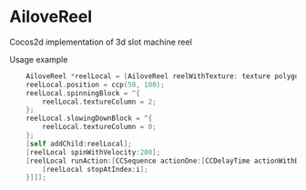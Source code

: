 AiloveReel
==========

Cocos2d implementation of 3d slot machine reel

Usage example

```objective-c
    AiloveReel *reelLocal = [AiloveReel reelWithTexture: texture polygonsCount: 19 symbolSize:CGSizeMake(32, 32) symbolsCount: 3 reelHeight: 32*2 ];
    reelLocal.position = ccp(50, 100);
    reelLocal.spinningBlock = ^{
        reelLocal.textureColumn = 2;
    };
    reelLocal.slowingDownBlock = ^{
        reelLocal.textureColumn = 0;
    };
    [self addChild:reelLocal];
    [reelLocal spinWithVelocity:200];
    [reelLocal runAction:[CCSequence actionOne:[CCDelayTime actionWithDuration:3.5] two:[CCCallBlock actionWithBlock:^{
        [reelLocal stopAtIndex:i];
    }]]];
```
